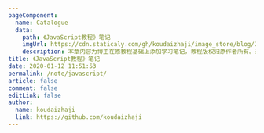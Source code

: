 ```yaml
---
pageComponent:
  name: Catalogue
  data:
    path: 《JavaScript教程》笔记
    imgUrl: https://cdn.staticaly.com/gh/koudaizhaji/image_store/blog/20200112120340.png
    description: 本章内容为博主在原教程基础上添加学习笔记，教程版权归原作者所有。来源：<a href='https://wangdoc.com/javascript/' target='_blank'>JavaScript教程</a>
title: 《JavaScript教程》笔记
date: 2020-01-12 11:51:53
permalink: /note/javascript/
article: false
comment: false
editLink: false
author:
  name: koudaizhaji
  link: https://github.com/koudaizhaji
---
```

